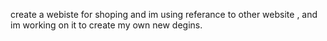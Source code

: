 create a webiste for shoping and im using referance to other website , and im working on it to create my own new degins.
